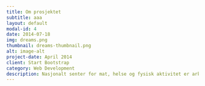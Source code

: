 ```yaml
---
title: Om prosjektet
subtitle: aaa
layout: default
modal-id: 4
date: 2014-07-18
img: dreams.png
thumbnail: dreams-thumbnail.png
alt: image-alt
project-date: April 2014
client: Start Bootstrap
category: Web Development
description: Nasjonalt senter for mat, helse og fysisk aktivitet er arkitekten bak vår utfordring<span>:</span><br><br><i>Kan app- og spillteknologi være en nøkkel til å redusere stillesitting og overvekt blant barn og unge?</i><br><br>Denne utfordrende og aktuelle problemstillingen har fulgt teamet i 10 måneder, og har gitt oss alle de utfordringer som trengs for å lære prosessene i Design Thinking. Design Thinking retter stor oppmerksomhet på empati for sluttbrukeren. Dette fokuset har gitt oss innsikt og perspektiv som grunnlag for idemyldring og utprøving av ideer. Takket være nye synspunkter og synsvinkler har teamet i løpet av studiet klart å komme frem til en prototype som møter barna på deres egen arena. Uten Design Thinking ville prototypen blitt annerledes - et konsept utviklet ved fokus på teknologi, og tematikken overvekt og fysisk aktivitet blant barn fra et perspektiv basert på teamets egne antagelser og erfaring.<br><br>Studiet er et videreutdanningsprogram (pilotstudie) utviklet og gjennomført av DesignArena, Norges Handelshøyskole (NHH), Kunst- og designhøgskolen i Bergen (KHiB), Høgskolen i Bergen (HiB) og Design Region Bergen.
---
```

